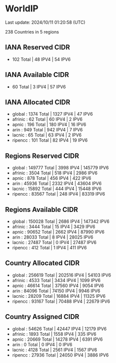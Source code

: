 # WorldIP

Last update: 2024/10/11 01:20:58 (UTC)

238 Countries in 5 regions

## IANA Reserved CIDR

- 102 Total | 48 IPV4 | 54 IPV6

## IANA Available CIDR

- 60 Total | 3 IPV4 | 57 IPV6

## IANA Allocated CIDR

- global : 1374 Total | 1327 IPV4 | 47 IPV6
- afrinic : 62 Total | 60 IPV4 | 2 IPV6
- apnic : 196 Total | 180 IPV4 | 16 IPV6
- arin : 949 Total | 942 IPV4 | 7 IPV6
- lacnic : 65 Total | 63 IPV4 | 2 IPV6
- ripencc : 101 Total | 82 IPV4 | 19 IPV6

## Regions Reserved CIDR

- global : 149777 Total | 3998 IPV4 | 145779 IPV6
- afrinic : 3504 Total | 518 IPV4 | 2986 IPV6
- apnic : 878 Total | 456 IPV4 | 422 IPV6
- arin : 45936 Total | 2332 IPV4 | 43604 IPV6
- lacnic : 15892 Total | 444 IPV4 | 15448 IPV6
- ripencc : 83567 Total | 248 IPV4 | 83319 IPV6

## Regions Available CIDR

- global : 150028 Total | 2686 IPV4 | 147342 IPV6
- afrinic : 3444 Total | 15 IPV4 | 3429 IPV6
- apnic : 90652 Total | 2662 IPV4 | 87990 IPV6
- arin : 28033 Total | 8 IPV4 | 28025 IPV6
- lacnic : 27487 Total | 0 IPV4 | 27487 IPV6
- ripencc : 412 Total | 1 IPV4 | 411 IPV6

## Country Allocated CIDR

- global : 256619 Total | 202516 IPV4 | 54103 IPV6
- afrinic : 4533 Total | 3434 IPV4 | 1099 IPV6
- apnic : 46614 Total | 37560 IPV4 | 9054 IPV6
- arin : 84096 Total | 74150 IPV4 | 9946 IPV6
- lacnic : 28209 Total | 16884 IPV4 | 11325 IPV6
- ripencc : 93167 Total | 70488 IPV4 | 22679 IPV6

## Country Assigned CIDR

- global : 54626 Total | 42447 IPV4 | 12179 IPV6
- afrinic : 1893 Total | 1558 IPV4 | 335 IPV6
- apnic : 20669 Total | 14278 IPV4 | 6391 IPV6
- arin : 0 Total | 0 IPV4 | 0 IPV6
- lacnic : 4128 Total | 2561 IPV4 | 1567 IPV6
- ripencc : 27936 Total | 24050 IPV4 | 3886 IPV6
